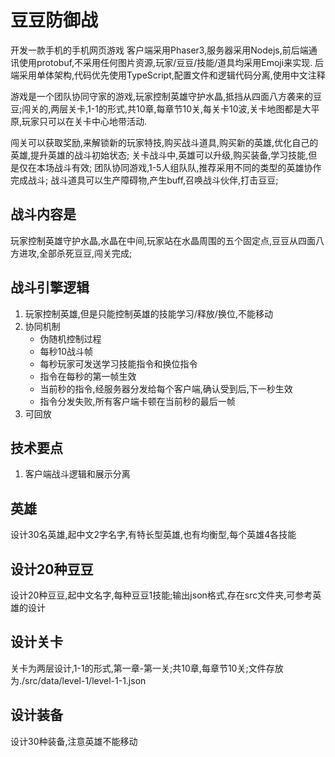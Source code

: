 # 豆豆防御战


开发一款手机的手机网页游戏
客户端采用Phaser3,服务器采用Nodejs,前后端通讯使用protobuf,不采用任何图片资源,玩家/豆豆/技能/道具均采用Emoji来实现.
后端采用单体架构,代码优先使用TypeScript,配置文件和逻辑代码分离,使用中文注释

游戏是一个团队协同守家的游戏,玩家控制英雄守护水晶,抵挡从四面八方袭来的豆豆;闯关的,两层关卡,1-1的形式,共10章,每章节10关,每关卡10波,关卡地图都是大平原,玩家只可以在关卡中心地带活动.

闯关可以获取奖励,来解锁新的玩家特技,购买战斗道具,购买新的英雄,优化自己的英雄,提升英雄的战斗初始状态;
关卡战斗中,英雄可以升级,购买装备,学习技能,但是仅在本场战斗有效;
团队协同游戏,1-5人组队队,推荐采用不同的类型的英雄协作完成战斗;
战斗道具可以生产障碍物,产生buff,召唤战斗伙伴,打击豆豆;
## 战斗内容是

玩家控制英雄守护水晶,水晶在中间,玩家站在水晶周围的五个固定点,豆豆从四面八方进攻,全部杀死豆豆,闯关完成;

## 战斗引擎逻辑

1. 玩家控制英雄,但是只能控制英雄的技能学习/释放/换位,不能移动
2. 协同机制
    - 伪随机控制过程
    - 每秒10战斗帧
    - 每秒玩家可发送学习技能指令和换位指令
    - 指令在每秒的第一帧生效
    - 当前秒的指令,经服务器分发给每个客户端,确认受到后,下一秒生效
    - 指令分发失败,所有客户端卡顿在当前秒的最后一帧
3. 可回放

## 技术要点

1. 客户端战斗逻辑和展示分离


## 英雄
设计30名英雄,起中文2字名字,有特长型英雄,也有均衡型,每个英雄4各技能

## 设计20种豆豆
设计20种豆豆,起中文名字,每种豆豆1技能;输出json格式,存在src文件夹,可参考英雄的设计

## 设计关卡
关卡为两层设计,1-1的形式,第一章-第一关;共10章,每章节10关;文件存放为./src/data/level-1/level-1-1.json

## 设计装备
设计30种装备,注意英雄不能移动
